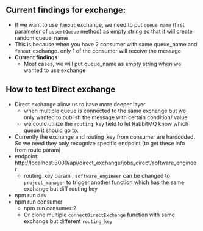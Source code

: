 ## Current findings for exchange:

- If we want to use `fanout` exchange, we need to put `queue_name` (first parameter of `assertQueue` method) as empty string so that it will create random queue_name
- This is because when you have 2 consumer with same queue_name and `fanout` exchange. only 1 of the consumer will receive the message
- **Current findings**
  - Most cases, we will put queue_name as empty string when we wanted to use exchange

## How to test Direct exchange

- Direct exchange allow us to have more deeper layer.
  - when multiple queue is connected to the same exchange but we only wanted to publish the message with certain condition/ value
  - we could utilize the `routing_key` field to let RabbitMQ know which queue it should go to.
- Currently the exchange and routing_key from consumer are hardcoded. So we need they only recognize specific endpoint (to get these info from route param)
- endpoint: http://localhost:3000/api/direct_exchange/jobs_direct/software_engineer
  - routing_key param , `software_engineer` can be changed to `project_manager` to trigger another function which has the same exchange but diff routing key
- npm run dev
- npm run consumer
  - npm run consumer:2
  - Or clone multiple `connectDirectExchange` function with same exchange but different `routing_key`
